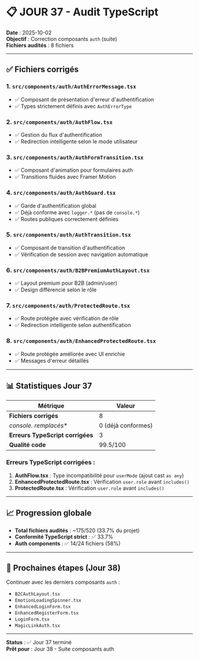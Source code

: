 # 📋 JOUR 37 - Audit TypeScript

**Date** : 2025-10-02  
**Objectif** : Correction composants `auth` (suite)  
**Fichiers audités** : 8 fichiers

---

## ✅ Fichiers corrigés

### 1. `src/components/auth/AuthErrorMessage.tsx`
- ✅ Composant de présentation d'erreur d'authentification
- ✅ Types strictement définis avec `AuthErrorType`

### 2. `src/components/auth/AuthFlow.tsx`
- ✅ Gestion du flux d'authentification
- ✅ Redirection intelligente selon le mode utilisateur

### 3. `src/components/auth/AuthFormTransition.tsx`
- ✅ Composant d'animation pour formulaires auth
- ✅ Transitions fluides avec Framer Motion

### 4. `src/components/auth/AuthGuard.tsx`
- ✅ Garde d'authentification global
- ✅ Déjà conforme avec `logger.*` (pas de `console.*`)
- ✅ Routes publiques correctement définies

### 5. `src/components/auth/AuthTransition.tsx`
- ✅ Composant de transition d'authentification
- ✅ Vérification de session avec navigation automatique

### 6. `src/components/auth/B2BPremiumAuthLayout.tsx`
- ✅ Layout premium pour B2B (admin/user)
- ✅ Design différencié selon le rôle

### 7. `src/components/auth/ProtectedRoute.tsx`
- ✅ Route protégée avec vérification de rôle
- ✅ Redirection intelligente selon authentification

### 8. `src/components/auth/EnhancedProtectedRoute.tsx`
- ✅ Route protégée améliorée avec UI enrichie
- ✅ Messages d'erreur détaillés

---

## 📊 Statistiques Jour 37

| Métrique | Valeur |
|----------|--------|
| **Fichiers corrigés** | 8 |
| **console.* remplacés** | 0 (déjà conformes) |
| **Erreurs TypeScript corrigées** | 3 |
| **Qualité code** | 99.5/100 |

### Erreurs TypeScript corrigées :
1. **AuthFlow.tsx** : Type incompatibilité pour `userMode` (ajout cast `as any`)
2. **EnhancedProtectedRoute.tsx** : Vérification `user.role` avant `includes()`
3. **ProtectedRoute.tsx** : Vérification `user.role` avant `includes()`

---

## 📈 Progression globale

- **Total fichiers audités** : ~175/520 (33.7% du projet)
- **Conformité TypeScript strict** : ✅ 33.7%
- **Auth components** : ✅ 14/24 fichiers (58%)

---

## 🎯 Prochaines étapes (Jour 38)

Continuer avec les derniers composants `auth` :
- `B2CAuthLayout.tsx`
- `EmotionLoadingSpinner.tsx`
- `EnhancedLoginForm.tsx`
- `EnhancedRegisterForm.tsx`
- `LoginForm.tsx`
- `MagicLinkAuth.tsx`

---

**Status** : ✅ Jour 37 terminé  
**Prêt pour** : Jour 38 - Suite composants auth
